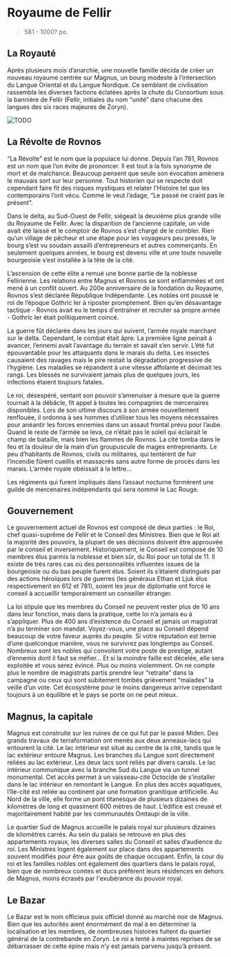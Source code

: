 # Royaume de Fellir

> 581 - 1000? po.

## La Royauté

Après plusieurs mois d’anarchie, une nouvelle famille décida de créer un nouveau royaume centrée sur Magnus, un bourg modeste à l’intersection du Langue Oriental et du Langue Nordique. Ce semblant de civilisation rassembla les diverses factions éclatées après la chute du Consortium sous la bannière de Fellir (Fellir, initiales du nom “unité” dans chacune des langues des six races majeures de Zoryn).

![TODO](https://img.shields.io/badge/Progress-TODO-red.svg?style=flat)

## La Révolte de Rovnos

“La Révolte” est le nom que la populace lui donne. Depuis l’an 781, Rovnos est un nom que l’on évite de prononcer. Il est tout à la fois synonyme de mort et de malchance. Beaucoup pensent que seule son évocation amènera le mauvais sort sur leur personne. Tout historien qui se respecte doit cependant faire fit des risques mystiques et relater l’Histoire tel que les contemporains l’ont vécu. Comme le veut l’adage, “Le passé ne craint pas le présent”. 

Dans le delta, au Sud-Ouest de Fellir, siégeait la deuxième plus grande ville du Royaume de Fellir. Avec la disparition de l’ancienne capitale, un vide avait été laissé et le comptoir de Rovnos s’est chargé de le combler. Rien qu’un village de pêcheur et une étape pour les voyageurs peu pressés, le bourg s’est vu soudain assailli d’entrepreneurs et autres commerçants. En seulement quelques années, le bourg est devenu ville et une toute nouvelle bourgeoisie s’est installée à la tête de la cité. 

L’ascension de cette élite a remué une bonne partie de la noblesse Fellirienne. Les relations entre Magnus et Rovnos se sont enflammées et ont mené à un conflit ouvert. Au 200e anniversaire de la fondation du Royaume, Rovnos s’est déclarée République Indépendante. Les nobles ont poussé le roi de l’époque Gothric Ier à riposter promptement. Bien qu’en désavantage tactique - Rovnos avait eu le temps d'entraîner et recruter sa propre armée - Gothric Ier était politiquement coincé. 

La guerre fût déclarée dans les jours qui suivent, l’armée royale marchant sur le delta. Cependant, le combat était âpre. La première ligne peinait à avancer, l’ennemi avait l’avantage du terrain et savait s’en servir. L’été fut épouvantable pour les attaquants dans le marais du delta. Les insectes causaient des ravages mais le pire restait la dégradation progressive de l’hygiène. Les maladies se répandent à une vitesse affolante et décimait les rangs. Les blessés ne survivaient jamais plus de quelques jours, les infections étaient toujours fatales.

Le roi, désespéré, sentant son pouvoir s’amenuiser à mesure que la guerre tournait à la débâcle, fit appel à toutes les compagnies de mercenaires disponibles. Lors de son ultime discours à son armée nouvellement renflouée, il ordonna à ses hommes d’utiliser tous les moyens nécessaires pour anéantir les forces ennemies dans un assaut frontal prévu pour l’aube. Quand le reste de l’armée se leva, ce n’était pas le soleil qui éclairait le champ de bataille, mais bien les flammes de Rovnos. La cité tomba dans le feu et la douleur de la main d’un groupuscule de mages entreprenants. Le peu d’habitants de Rovnos, civils ou militaires, qui tentèrent de fuir l’incendie fûrent cueillis et massacrés sans autre forme de procès dans les marais. L’armée royale obéissait à la lettre…

Les régiments qui furent impliqués dans l’assaut nocturne formèrent une guilde de mercenaires indépendants qui sera nommé le Lac Rouge.

## Gouvernement

Le gouvernement actuel de Rovnos est composé de deux parties : le Roi, chef quasi-suprême de Fellir et le Conseil des Ministres. Bien que le Roi ait la majorité des pouvoirs, la plupart de ses décisions doivent être approuvée par le conseil et inversement. Historiquement, le Conseil est composé de 10 membres élus parmis la noblesse et bien sûr, du Roi pour un total de 11. Il existe de très rares cas où des personnalités influentes issues de la bourgeoisie ou du bas peuple furent élus. Soient ils s’étaient distingués par des actions héroïques lors de guerres (les généraux Ethan et Ljuk élus respectivement en 612 et 781), soient les jeux de diplomatie ont forcé le conseil à accueillir temporairement un conseiller étranger. 

La loi stipule que les membres du Conseil ne peuvent rester plus de 10 ans dans leur fonction, mais dans la pratique, cette loi n’a jamais eu à s’appliquer. Plus de 400 ans d’existence du Conseil et jamais un magistrat n’a pu terminer son mandat. Voyez-vous, une place au Conseil dépend beaucoup de votre faveur auprès du peuple. Si votre réputation est ternie d’une quelconque manière, vous ne survivrez pas longtemps au Conseil. Nombreux sont les nobles qui convoitent votre poste de prestige, autant d’ennemis dont il faut se méfier… Et si la moindre faille est décelée, elle sera exploitée et vous serez évincé. Plus ou moins violemment. On ne compte plus le nombre de magistrats partis prendre leur “retraite” dans la campagne ou ceux qui sont subitement tombés grièvement “malades” la veille d’un vote. Cet écosystème pour le moins dangereux arrive cependant toujours à un équilibre et le pays se porte on ne peut mieux.


## Magnus, la capitale

Magnus est construite sur les ruines de ce qui fut par le passé Miden. Des grands travaux de terraformation ont menés aux deux anneaux-lacs qui entourent la cité. Le lac intérieur est situé au centre de la cité, tandis que le lac extérieur entoure Magnus. Les branches du Langue sont directement reliées au lac extérieur. Les deux lacs sont reliés par divers canals. Le lac intérieur communique avec la branche Sud du Langue via un tunnel monumental. Cet accès permet à un vaisseau-cité Octocide de s’installer dans le lac intérieur en remontant le Langue. En plus des accès aquatiques, l’île-cité est reliée au continent par une formation granitique artificielle. Au Nord de la ville, elle forme un pont titanesque de plusieurs dizaines de kilomètres de long et quasiment 600 mètres de haut. L’édifice est creusé et majoritairement habité par les communautés Omtaupi de la ville.

Le quartier Sud de Magnus accueille le palais royal sur plusieurs dizaines de kilomètres carrés. Au sein du palais se retrouve en plus des appartements royaux, les diverses salles du Conseil et salles d’audience du roi. Les Ministres logent également sur place dans des appartements souvent modifiés pour être aux goûts de chaque occupant. Enfin, la cour du roi et les familles nobles ont également des quartiers dans le palais royal, bien que de nombreux comtes et ducs préfèrent leurs résidences en dehors de Magnus, moins écrasés par l'exubérance du pouvoir royal.

## Le Bazar

Le Bazar est le nom officieux puis officiel donné au marché noir de Magnus. Bien que les autorités aient énormément de mal à en déterminer la localisation et les membres, de nombreuses histoires fuitent du quartier général de la contrebande en Zoryn. Le roi a tenté à maintes reprises de se débarrasser de cette épine mais n’y est jamais parvenu jusqu’à présent.
